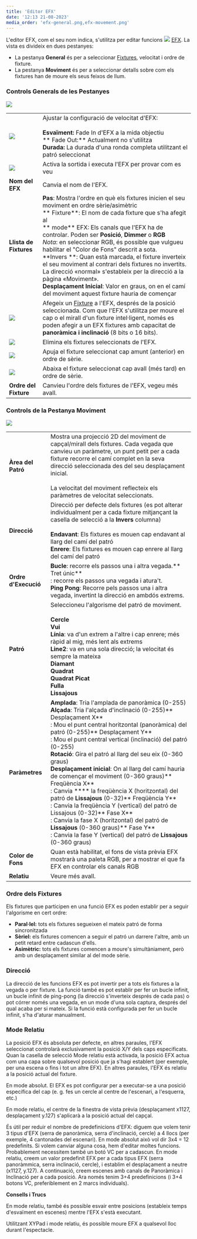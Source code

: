 ```yaml
---
title: 'Editor EFX'
date: '12:13 21-08-2023'
media_order: 'efx-general.png,efx-movement.png'
---
```


L'editor EFX, com el seu nom indica, s'utilitza per editar funcions ![](/basics/efx.png) [EFX](/basics/glossary-and-concepts#efx). La vista es divideix en dues pestanyes:

* La pestanya **General** és per a seleccionar [Fixtures](/basics/glossary-and-concepts#fixtures), velocitat i ordre de fixture.
* La pestanya **Moviment** és per a seleccionar detalls sobre com els fixtures han de moure els seus feixos de llum.

### Controls Generals de les Pestanyes

![](efx-general.png)

|     |     |
| --- | --- |
| ![](/basics/speed.png) | Ajustar la configuració de velocitat d'EFX:<br><br>**Esvaïment:** Fade In d'EFX a la mida objectiu<br>** Fade Out:** Actualment no s'utilitza<br>**Durada:** La durada d'una ronda completa utilitzant el patró seleccionat |
| ![](/basics/player_play.png) | Activa la sortida i executa l'EFX per provar com es veu |
| **Nom del EFX** | Canvia el nom de l'EFX. |
| **Llista de Fixtures** | **Pas**: Mostra l'ordre en què els fixtures inicien el seu moviment en ordre sèrie/asimètric<br>** Fixture**: El nom de cada fixture que s'ha afegit al<br>** mode** EFX: Els canals que l'EFX ha de controlar. Poden ser **Posició**, **Dimmer** o **RGB** <br>*Nota*: en seleccionar RGB, és possible que vulgueu habilitar el "Color de Fons" descrit a sota.<br>**Invers **: Quan està marcada, el fixture inverteix el seu moviment al contrari dels fixtures no invertits. La direcció «normal» s'estableix per la direcció a la pàgina «Moviment».<br>**Desplaçament Inicial**: Valor en graus, on en el camí del moviment aquest fixture hauria de començar |
| ![](/basics/edit_add.png) | Afegeix un  [Fixture](/basics/glossary-and-concepts#fixtures) a l'EFX, després de la posició seleccionada. Com que l'EFX s'utilitza per moure el cap o el mirall d'un fixture intel·ligent, només es poden afegir a un EFX fixtures amb capacitat de **panoràmica i inclinació** (8 bits o 16 bits). |
| ![](/basics/edit_remove.png) | Elimina els fixtures seleccionats de l'EFX. |
| ![](/basics/up.png) | Apuja el fixture seleccionat cap amunt (anterior) en ordre de sèrie. |
| ![](/basics/down.png) | Abaixa el fixture seleccionat cap avall (més tard) en ordre de sèrie. |
| **Ordre del Fixture** | Canvieu l'ordre dels fixtures de l'EFX, vegeu més avall. |

### Controls de la Pestanya Moviment

![](efx-movement.png)

|     |     |
| --- | --- |
| **Àrea del Patró** | Mostra una projecció 2D del moviment de capçal/mirall dels fixtures. Cada vegada que canvieu un paràmetre, un punt petit per a cada fixture recorre el camí complet en la seva direcció seleccionada des del seu desplaçament inicial.<br><br>La velocitat del moviment reflecteix els paràmetres de velocitat seleccionats. |
| **Direcció** | Direcció per defecte dels fixtures (es pot alterar individualment per a cada fixture mitjançant la casella de selecció a la **Invers** columna)<br><br>**Endavant**: Els fixtures es mouen cap endavant al llarg del camí del patró<br>**Enrere**: Els fixtures es mouen cap enrere al llarg del camí del patró |
| **Ordre d'Execució** | **Bucle**: recorre els passos una i altra vegada.** Tret únic**<br>: recorre els passos una vegada i atura't.<br>**Ping Pong**: Recorre pels passos una i altra vegada, invertint la direcció en ambdós extrems. |
| **Patró** | Seleccioneu l'algorisme del patró de moviment.<br><br>**Cercle**<br>**Vui**<br>**Línia**: va d'un extrem a l'altre i cap enrere; més ràpid al mig, més lent als extrems<br>**Line2**: va en una sola direcció; la velocitat és sempre la mateixa<br>**Diamant**<br>**Quadrat**<br>**Quadrat Picat**<br>**Fulla**<br>**Lissajous** |
| **Paràmetres** | **Amplada**: Tria l'amplada de panoràmica (0-255)<br>**Alçada**: Tria l'alçada d'inclinació (0-255)** Desplaçament X**<br>: Mou el punt central horitzontal (panoràmica) del patró (0-255)** Desplaçament Y**<br>: Mou el punt central vertical (inclinació) del patró (0-255)<br>**Rotació**: Gira el patró al llarg del seu eix (0-360 graus)<br>**Desplaçament inicial**: On al llarg del camí hauria de començar el moviment (0-360 graus)** Freqüència X**<br>: Canvia **** la freqüència X (horitzontal) del patró de **Lissajous** (0-32)** Freqüència Y**<br>: Canvia la freqüència Y (vertical) del patró de Lissajous (0-32)** Fase X**<br>: Canvia la fase X (horitzontal) del patró de **Lissajous** (0-360 graus)** Fase Y**<br>: Canvia la fase Y (vertical) del patró de **Lissajous** (0-360 graus) |
| **Color de Fons** | Quan està habilitat, el fons de vista prèvia EFX mostrarà una paleta RGB, per a mostrar el que fa EFX en controlar els canals RGB |
| **Relatiu** | Veure més avall. |

### Ordre dels Fixtures

Els fixtures que participen en una funció EFX es poden establir per a seguir l'algorisme en cert ordre:

* **Paral·lel:** tots els fixtures segueixen el mateix patró de forma sincronitzada
* **Sèriel:** els fixtures comencen a seguir el patró un darrere l'altre, amb un petit retard entre cadascun d'ells.
* **Asimètric:** tots els fixtures comencen a moure's simultàniament, però amb un desplaçament similar al del mode sèrie.

### Direcció

La direcció de les funcions EFX es pot invertir per a tots els fixtures a la vegada o per fixture. La funció també es pot establir per fer un bucle infinit, un bucle infinit de ping-pong (la direcció s'inverteix després de cada pas) o pot córrer només una vegada, en un mode d'una sola captura, després del qual acaba per si mateix. Si la funció està configurada per fer un bucle infinit, s'ha d'aturar manualment.

### Mode Relatiu

La posició EFX és absoluta per defecte, en altres paraules, l'EFX seleccionat controlarà exclusivament la posició X/Y dels caps especificats. Quan la casella de selecció Mode relatiu està activada, la posició EFX actua com una capa sobre qualsevol posició que ja s'hagi establert (per exemple, per una escena o fins i tot un altre EFX). En altres paraules, l'EFX és relatiu a la posició actual del fixture.

En mode absolut. El EFX es pot configurar per a executar-se a una posició específica del cap (e. g. fes un cercle al centre de l'escenari, a l'esquerra, etc.)

En mode relatiu, el centre de la finestra de vista prèvia (desplaçament x1127, desplaçament y.127) s'aplicarà a la posició actual del capçal.

És útil per reduir el nombre de predefinicions d'EFX: diguem que volem tenir 3 tipus d'EFX (serra de panoràmica, serra d'inclinació, cercle) a 4 llocs (per exemple, 4 cantonades del escenari). En mode absolut això vol dir 3x4 = 12 predefinits. Si volem canviar alguna cosa, hem d'editar moltes funcions. Probablement necessitem també un botó VC per a cadascun. En mode relatiu, creem un valor predefinit EFX per a cada tipus EFX (serra panoràmmica, serra inclinació, cercle), i establim el desplaçament a neutre (x1127, y.127). A continuació, creem escenes amb canals de Panoràmica i Inclinació per a cada posició. Ara només tenim 3+4 predefinicions (i 3+4 botons VC, preferiblement en 2 marcs individuals).

**Consells i Trucs**

En mode relatiu, també és possible esvair entre posicions (estableix temps d'esvaïment en escenes) mentre l'EFX s'està executant.

Utilitzant XYPad i mode relatiu, és possible moure EFX a qualsevol lloc durant l'espectacle.

